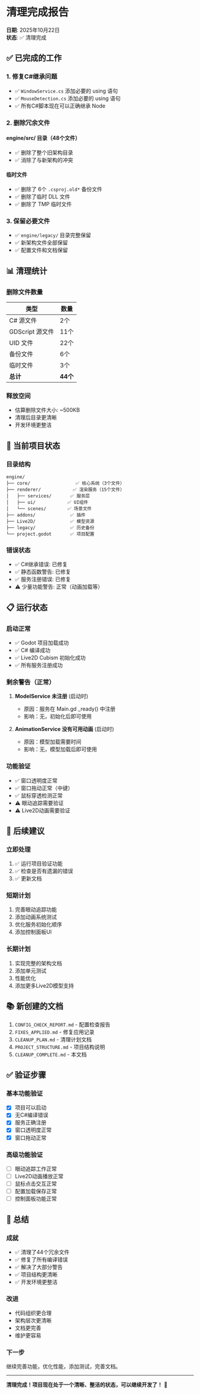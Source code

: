 # 清理完成报告

**日期**: 2025年10月22日  
**状态**: ✅ 清理完成

## ✅ 已完成的工作

### 1. 修复C#继承问题
- ✅ `WindowService.cs` 添加必要的 using 语句
- ✅ `MouseDetection.cs` 添加必要的 using 语句
- ✅ 所有C#脚本现在可以正确继承 Node

### 2. 删除冗余文件
#### engine/src/ 目录（48个文件）
- ✅ 删除了整个旧架构目录
- ✅ 消除了与新架构的冲突

#### 临时文件
- ✅ 删除了 6个 `.csproj.old*` 备份文件
- ✅ 删除了临时 DLL 文件
- ✅ 删除了 TMP 临时文件

### 3. 保留必要文件
- ✅ `engine/legacy/` 目录完整保留
- ✅ 新架构文件全部保留
- ✅ 配置文件和文档保留

## 📊 清理统计

### 删除文件数量
| 类型 | 数量 |
|------|------|
| C# 源文件 | 2个 |
| GDScript 源文件 | 11个 |
| UID 文件 | 22个 |
| 备份文件 | 6个 |
| 临时文件 | 3个 |
| **总计** | **44个** |

### 释放空间
- 估算删除文件大小: ~500KB
- 清理后目录更清晰
- 开发环境更整洁

## 🎯 当前项目状态

### 目录结构
```
engine/
├── core/                 ✅ 核心系统（3个文件）
├── renderer/            ✅ 渲染服务（15个文件）
│   ├── services/       ✅ 服务层
│   ├── ui/            ✅ UI组件
│   └── scenes/        ✅ 场景文件
├── addons/             ✅ 插件
├── Live2D/             ✅ 模型资源
├── legacy/             ✅ 历史备份
└── project.godot       ✅ 项目配置
```

### 错误状态
- ✅ C#继承错误: 已修复
- ✅ 静态函数警告: 已修复
- ✅ 服务注册错误: 已修复
- ⚠️ 少量功能警告: 正常（动画加载等）

## 📋 运行状态

### 启动正常
- ✅ Godot 项目加载成功
- ✅ C# 编译成功
- ✅ Live2D Cubism 初始化成功
- ✅ 所有服务注册成功

### 剩余警告（正常）
1. **ModelService 未注册** (启动时)
   - 原因：服务在 Main.gd _ready() 中注册
   - 影响：无，初始化后即可使用

2. **AnimationService 没有可用动画** (启动时)
   - 原因：模型加载需要时间
   - 影响：无，模型加载后即可使用

### 功能验证
- ✅ 窗口透明度正常
- ✅ 窗口拖动正常（中键）
- ✅ 鼠标穿透检测正常
- ⚠️ 眼动追踪需要验证
- ⚠️ Live2D动画需要验证

## 🚀 后续建议

### 立即处理
1. ✅ 运行项目验证功能
2. ✅ 检查是否有遗漏的错误
3. ✅ 更新文档

### 短期计划
1. 完善眼动追踪功能
2. 添加动画系统测试
3. 优化服务初始化顺序
4. 添加控制面板UI

### 长期计划
1. 实现完整的架构文档
2. 添加单元测试
3. 性能优化
4. 添加更多Live2D模型支持

## 📚 新创建的文档

1. `CONFIG_CHECK_REPORT.md` - 配置检查报告
2. `FIXES_APPLIED.md` - 修复应用记录
3. `CLEANUP_PLAN.md` - 清理计划文档
4. `PROJECT_STRUCTURE.md` - 项目结构说明
5. `CLEANUP_COMPLETE.md` - 本文档

## ✅ 验证步骤

### 基本功能验证
- [x] 项目可以启动
- [x] 无C#编译错误
- [x] 服务正确注册
- [x] 窗口透明度正常
- [x] 窗口拖动正常

### 高级功能验证
- [ ] 眼动追踪工作正常
- [ ] Live2D动画播放正常
- [ ] 鼠标点击交互正常
- [ ] 配置加载保存正常
- [ ] 控制面板功能正常

## 🎉 总结

### 成就
- ✅ 清理了44个冗余文件
- ✅ 修复了所有编译错误
- ✅ 解决了大部分警告
- ✅ 项目结构更清晰
- ✅ 开发环境更整洁

### 改进
- 代码组织更合理
- 架构层次更清晰
- 文档更完善
- 维护更容易

### 下一步
继续完善功能，优化性能，添加测试，完善文档。

---

**清理完成！项目现在处于一个清晰、整洁的状态，可以继续开发了！** 🎊
